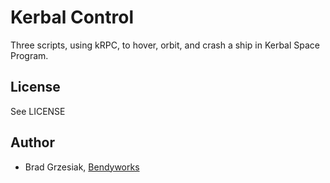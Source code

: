 # Kerbal Control

Three scripts, using kRPC, to hover, orbit, and crash a ship in Kerbal Space Program.

## License

See LICENSE

## Author

* Brad Grzesiak, [Bendyworks](https://bendyworks.com)
